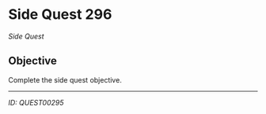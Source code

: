 # Side Quest 296

*Side Quest*

## Objective
Complete the side quest objective.

---
*ID: QUEST00295*